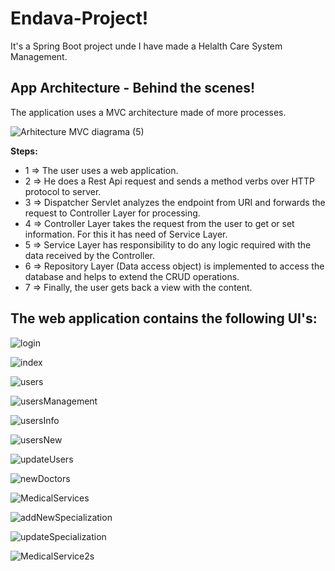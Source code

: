 # Endava-Project!

It's a Spring Boot project unde I have made a Helalth Care System Management.

## App Architecture - Behind the scenes!
The application uses a MVC architecture made of more processes.

![Arhitecture MVC diagrama (5)](https://user-images.githubusercontent.com/49694359/162645001-638e7413-7911-41e0-ab1f-9d32fa2f9c63.jpg)

**Steps:**
  
  * 1 => The user uses a web application.
  * 2 => He does a Rest Api request and sends a method verbs over HTTP protocol to server.
  * 3 => Dispatcher Servlet analyzes the endpoint from URI and forwards the request to Controller Layer for processing.
  * 4 => Controller Layer takes the request from the user to get or set information. For this it has need of Service Layer. 
  * 5 => Service Layer has responsibility to do any logic required with the data received by the Controller.
  * 6 => Repository Layer (Data access object) is implemented to access the database and helps to extend the CRUD operations.
  * 7 => Finally, the user gets back a view with the content.

## The web application contains the following UI's:
![login](https://user-images.githubusercontent.com/49694359/162643877-569c7046-90fa-46d5-915a-349a19bb4a77.JPG)

![index](https://user-images.githubusercontent.com/49694359/162645505-07b65a3f-053f-4e1e-9ae5-6fbda139c39f.JPG)

![users](https://user-images.githubusercontent.com/49694359/162645508-cadf0de6-052a-45cc-b70e-4b183fe99044.JPG)

![usersManagement](https://user-images.githubusercontent.com/49694359/162645511-52d8121a-2af6-4cad-8753-83e17e26f43a.JPG)

![usersInfo](https://user-images.githubusercontent.com/49694359/162645520-3c193d27-38f5-4c7e-8013-10ad7098ed87.JPG)

![usersNew](https://user-images.githubusercontent.com/49694359/162645523-455e8741-df29-457b-9456-e9060dc7691e.JPG)

![updateUsers](https://user-images.githubusercontent.com/49694359/162645526-aaf8dad1-595c-4d14-8d8b-750f9a60fe38.JPG)

![newDoctors](https://user-images.githubusercontent.com/49694359/162645531-63ab27b5-0c0f-46fb-8cc3-41551e225006.JPG)

![MedicalServices](https://user-images.githubusercontent.com/49694359/162645546-ee547014-137e-4984-b6fd-61000f86c323.JPG)

![addNewSpecialization](https://user-images.githubusercontent.com/49694359/162645553-7f46cf29-9aed-4da6-9975-4b9806a6a73d.JPG)

![updateSpecialization](https://user-images.githubusercontent.com/49694359/162645557-d705dc92-5bd2-463a-b0da-5acd92caafc4.JPG)

![MedicalService2s](https://user-images.githubusercontent.com/49694359/162645608-19ab0f3f-ed43-4e27-9508-895d77d9417d.JPG)









